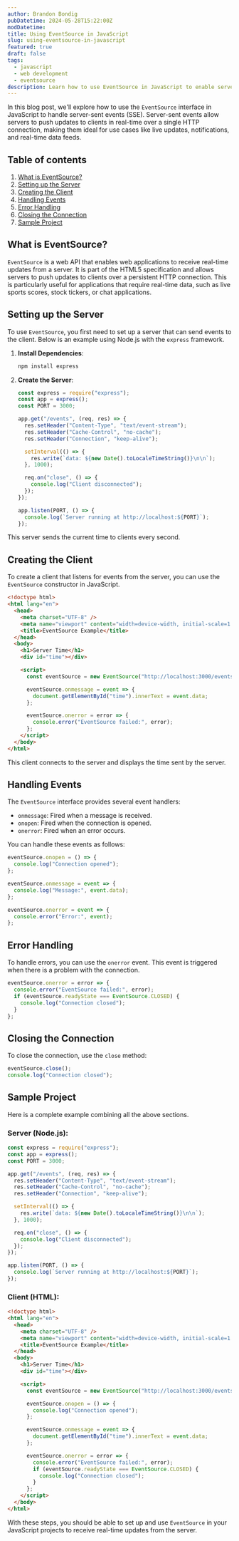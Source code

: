 ```yaml
---
author: Brandon Bondig
pubDatetime: 2024-05-28T15:22:00Z
modDatetime:
title: Using EventSource in JavaScript
slug: using-eventsource-in-javascript
featured: true
draft: false
tags:
  - javascript
  - web development
  - eventsource
description: Learn how to use EventSource in JavaScript to enable server-sent events in your web applications.
---
```


In this blog post, we'll explore how to use the `EventSource` interface in JavaScript to handle server-sent events (SSE). Server-sent events allow servers to push updates to clients in real-time over a single HTTP connection, making them ideal for use cases like live updates, notifications, and real-time data feeds.

## Table of contents

1. [What is EventSource?](#what-is-eventsource)
2. [Setting up the Server](#setting-up-the-server)
3. [Creating the Client](#creating-the-client)
4. [Handling Events](#handling-events)
5. [Error Handling](#error-handling)
6. [Closing the Connection](#closing-the-connection)
7. [Sample Project](#sample-project)

## What is EventSource?

`EventSource` is a web API that enables web applications to receive real-time updates from a server. It is part of the HTML5 specification and allows servers to push updates to clients over a persistent HTTP connection. This is particularly useful for applications that require real-time data, such as live sports scores, stock tickers, or chat applications.

## Setting up the Server

To use `EventSource`, you first need to set up a server that can send events to the client. Below is an example using Node.js with the `express` framework.

1. **Install Dependencies**:

   ```bash
   npm install express
   ```

2. **Create the Server**:

   ```javascript
   const express = require("express");
   const app = express();
   const PORT = 3000;

   app.get("/events", (req, res) => {
     res.setHeader("Content-Type", "text/event-stream");
     res.setHeader("Cache-Control", "no-cache");
     res.setHeader("Connection", "keep-alive");

     setInterval(() => {
       res.write(`data: ${new Date().toLocaleTimeString()}\n\n`);
     }, 1000);

     req.on("close", () => {
       console.log("Client disconnected");
     });
   });

   app.listen(PORT, () => {
     console.log(`Server running at http://localhost:${PORT}`);
   });
   ```

This server sends the current time to clients every second.

## Creating the Client

To create a client that listens for events from the server, you can use the `EventSource` constructor in JavaScript.

```html
<!doctype html>
<html lang="en">
  <head>
    <meta charset="UTF-8" />
    <meta name="viewport" content="width=device-width, initial-scale=1.0" />
    <title>EventSource Example</title>
  </head>
  <body>
    <h1>Server Time</h1>
    <div id="time"></div>

    <script>
      const eventSource = new EventSource("http://localhost:3000/events");

      eventSource.onmessage = event => {
        document.getElementById("time").innerText = event.data;
      };

      eventSource.onerror = error => {
        console.error("EventSource failed:", error);
      };
    </script>
  </body>
</html>
```

This client connects to the server and displays the time sent by the server.

## Handling Events

The `EventSource` interface provides several event handlers:

- `onmessage`: Fired when a message is received.
- `onopen`: Fired when the connection is opened.
- `onerror`: Fired when an error occurs.

You can handle these events as follows:

```javascript
eventSource.onopen = () => {
  console.log("Connection opened");
};

eventSource.onmessage = event => {
  console.log("Message:", event.data);
};

eventSource.onerror = event => {
  console.error("Error:", event);
};
```

## Error Handling

To handle errors, you can use the `onerror` event. This event is triggered when there is a problem with the connection.

```javascript
eventSource.onerror = error => {
  console.error("EventSource failed:", error);
  if (eventSource.readyState === EventSource.CLOSED) {
    console.log("Connection closed");
  }
};
```

## Closing the Connection

To close the connection, use the `close` method:

```javascript
eventSource.close();
console.log("Connection closed");
```

## Sample Project

Here is a complete example combining all the above sections.

### Server (Node.js):

```javascript
const express = require("express");
const app = express();
const PORT = 3000;

app.get("/events", (req, res) => {
  res.setHeader("Content-Type", "text/event-stream");
  res.setHeader("Cache-Control", "no-cache");
  res.setHeader("Connection", "keep-alive");

  setInterval(() => {
    res.write(`data: ${new Date().toLocaleTimeString()}\n\n`);
  }, 1000);

  req.on("close", () => {
    console.log("Client disconnected");
  });
});

app.listen(PORT, () => {
  console.log(`Server running at http://localhost:${PORT}`);
});
```

### Client (HTML):

```html
<!doctype html>
<html lang="en">
  <head>
    <meta charset="UTF-8" />
    <meta name="viewport" content="width=device-width, initial-scale=1.0" />
    <title>EventSource Example</title>
  </head>
  <body>
    <h1>Server Time</h1>
    <div id="time"></div>

    <script>
      const eventSource = new EventSource("http://localhost:3000/events");

      eventSource.onopen = () => {
        console.log("Connection opened");
      };

      eventSource.onmessage = event => {
        document.getElementById("time").innerText = event.data;
      };

      eventSource.onerror = error => {
        console.error("EventSource failed:", error);
        if (eventSource.readyState === EventSource.CLOSED) {
          console.log("Connection closed");
        }
      };
    </script>
  </body>
</html>
```

With these steps, you should be able to set up and use `EventSource` in your JavaScript projects to receive real-time updates from the server.
